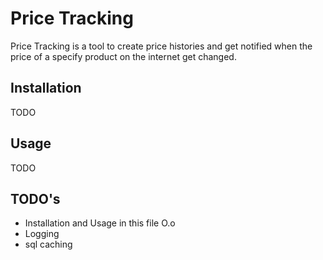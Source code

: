 # Price Tracking

Price Tracking is a tool to create price histories and get notified when the price of a specify product on the internet get changed.

## Installation

TODO


## Usage

TODO



## TODO's

* Installation and Usage in this file O.o
* Logging
* sql caching
